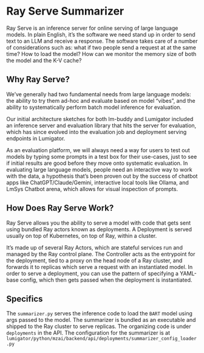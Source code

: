 # Ray Serve Summarizer

Ray Serve is an inference server for online serving of large language models. In plain English, it’s the software we need stand up in order to send text to an LLM and receive a response. The software takes care of a number of considerations such as: what if two people send a request at at the same time? How to load the model? How can we monitor the memory size of both the model and the K-V cache?

## Why Ray Serve?

We’ve generally had two fundamental needs from large language models:
the ability to try them ad-hoc and evaluate based on model “vibes”, and
the ability to systematically perform batch model inference for evaluation.

 Our initial architecture sketches for both lm-buddy and Lumigator included an inference server and evaluation library that hits the server for evaluation, which has since evolved into the evaluation job and deployment serving endpoints in Lumigator.

As an evaluation platform, we will always need a way for users to test out models by typing some prompts in a test box for their use-cases, just to see if initial results are good before they move onto systematic evaluation. In evaluating large language models, people need an interactive way to work with the data, a hypothesis that’s been proven out by the success of chatbot apps like ChatGPT/Claude/Gemini, interactive local tools like Ollama, and LmSys Chatbot arena, which allows for visual inspection of prompts.

## How Does Ray Serve Work?

Ray Serve allows you the ability to serve a model with code that gets sent using bundled Ray actors known as deployments. A Deployment is served usually on top of Kubernetes, on top of Ray, within a cluster.

It’s made up of several Ray Actors, which are stateful services run and managed by the Ray control plane. The Controller acts as the entrypoint for the deployment, tied to a proxy on the head node of a Ray cluster, and forwards it to replicas which serve a request with an instantiated model. In order to serve a deployment, you can use the pattern of specifying a YAML-base config, which then gets passed when the deployment is instantiated.

## Specifics

The `summarizer.py` serves the inference code to load the `BART` model using args passed to the model.
The summarizer is bundled as an executable and shipped to the Ray cluster to serve replicas. The organizing code is under `deployments` in the API.
The configuration for the summarizer is at `lumigator/python/mzai/backend/api/deployments/summarizer_config_loader.py`
